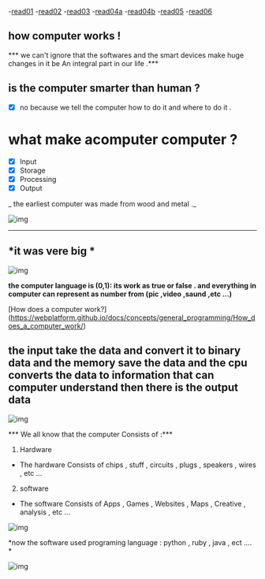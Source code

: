 -[read01](read01.md)
-[read02](read02.md)
-[read03](read03.md)
-[read04a](read04a.md)
-[read04b](read04b.md)
-[read05](read05.md)
-[read06](read06.md)



## how computer works !

*** we can't ignore that the softwares and the smart devices make huge changes in it be An integral part in our life  .*** 

is the computer smarter than human ?
-----------------------
- [x] no because we tell the computer how to do it and        where to do it .


what make acomputer computer  ?
==============
- [x] Input 
- [x] Storage 
- [x] Processing
- [x] Output

_ the earliest computer was made from wood and metal ._

![img](https://i.ytimg.com/vi/WX8qXhELVb4/maxresdefault.jpg)

---------------------------


*it was vere big  *
-------------

![img](https://gajitz.com/wp-content/uploads/2013/07/historys-huge-computers.jpg)


**the computer language is (0,1): its work as true or false . and everything in computer can represent as number from (pic ,video ,saund ,etc ...)**


[How does a computer work?]
(https://webplatform.github.io/docs/concepts/general_programming/How_does_a_computer_work/)





## the input take the data  and convert it to binary data and the memory save the data and the cpu converts the data to information that can computer understand then there is the output data

![img](https://upload.wikimedia.org/wikipedia/commons/2/2e/Processing2.gif)



*** We all know that the computer Consists of :***

1. Hardware 
 - The hardware Consists of chips , stuff , circuits , plugs , speakers , wires , etc ...

2. software 
 - The software Consists of Apps , Games , Websites , Maps , Creative , analysis , etc ...

![img](https://learn.g2.com/hs-fs/hubfs/hardware-vs-software.png?width=550&name=hardware-vs-software.png)

*now the software used programing language :
python , ruby , java , ect .... *

![img](https://careerkarma.com/blog/wp-content/uploads/2019/12/easiest-programming-languages-to-learn-1.jpg)

